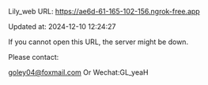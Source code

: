 Lily_web URL: https://ae6d-61-165-102-156.ngrok-free.app

Updated at: 2024-12-10 12:24:27

If you cannot open this URL, the server might be down.

Please contact: 

goley04@foxmail.com Or Wechat:GL_yeaH
